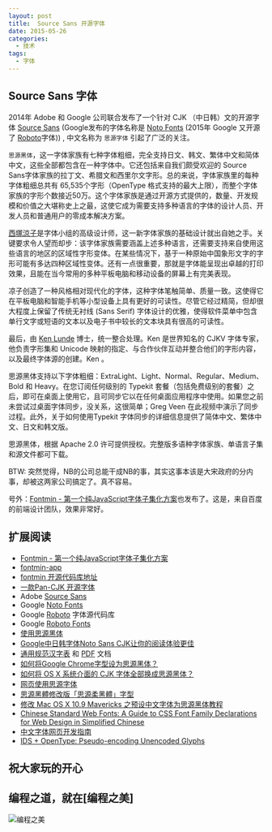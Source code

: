 ```yaml
---
layout: post
title:  Source Sans 开源字体
date: 2015-05-26
categories:
  - 技术
tags:
  - 字体
---
```

##  Source Sans 字体

2014年 Adobe 和 Google 公司联合发布了一个针对 CJK （中日韩）文的开源字体 [Source Sans](https://typekit.com/fonts/source-sans-pro) (Google发布的字体名称是 [Noto Fonts](https://www.google.com/get/noto/#/) (2015年 Google 又开源了 [Roboto](https://github.com/google/roboto)字体)) , 中文名称为 `思源字体` 引起了广泛的关注。

`思源黑体`，这一字体家族有七种字体粗细，完全支持日文、韩文、繁体中文和简体中文，这些全部都包含在一种字体中。它还包括来自我们颇受欢迎的 Source Sans字体家族的拉丁文、希腊文和西里尔文字形。总的来说，字体家族里的每种字体粗细总共有 65,535个字形（OpenType 格式支持的最大上限），而整个字体家族的字形个数接近50万。这个字体家族是通过开源方式提供的，数量、开发规模和价值之大堪称史上之最，这使它成为需要支持多种语言的字体的设计人员、开发人员和普通用户的零成本解决方案。

[西塚涼子](http://www.adobe.com/products/type/font-designers/ryoko-nishizuka.html)是字体小组的高级设计师，这一新字体家族的基础设计就出自她之手。关键要求令人望而却步：该字体家族需要涵盖上述多种语言，还需要支持来自使用这些语言的地区的区域性字形变体。在某些情况下，基于一种原始中国象形文字的字形可能有多达四种区域性变体。还有一点很重要，那就是字体能呈现出卓越的打印效果，且能在当今常用的多种平板电脑和移动设备的屏幕上有完美表现。

凉子创造了一种风格相对现代化的字体，这种字体笔触简单、质量一致。这使得它在平板电脑和智能手机等小型设备上具有更好的可读性。尽管它经过精简，但却很大程度上保留了传统无衬线 (Sans Serif) 字体设计的优雅，使得软件菜单中包含单行文字或短语的文本以及电子书中较长的文本块具有很高的可读性。

最后，由 [Ken Lunde](http://blogs.adobe.com/CCJKType/) 博士，统一整合处理。Ken 是世界知名的 CJKV 字体专家，他负责字形集和 Unicode 映射的指定、与合作伙伴互动并整合他们的字形内容，以及最终字体源的创建。Ken 。

思源黑体支持以下字体粗细：ExtraLight、Light、Normal、Regular、Medium、Bold 和 Heavy。在您订阅任何级别的 Typekit 套餐（包括免费级别的套餐）之后，即可在桌面上使用它，且可同步它以在任何桌面应用程序中使用。如果您之前未尝试过桌面字体同步，没关系，这很简单；Greg Veen  在此视频中演示了同步过程。此外，关于如何使用Typekit 字体同步的详细信息提供了简体中文、繁体中文、日文和韩文版。

思源黑体，根据 Apache 2.0 许可提供授权。完整版多语种字体家族、单语言子集和源文件都可下载。


BTW: 突然觉得，NB的公司总能干成NB的事，其实这事本该是大宋政府的分内事，却被这两家公司搞定了。真不容易。

号外：[Fontmin - 第一个纯JavaScript字体子集化方案](http://ecomfe.github.io/fontmin/#banner)也发布了。这是，来自百度的前端设计团队，效果非常好。


## 扩展阅读

* [Fontmin - 第一个纯JavaScript字体子集化方案](http://ecomfe.github.io/fontmin/#banner)
* [fontmin-app](https://github.com/ecomfe/fontmin-app/releases)
* [fontmin 开源代码库地址](https://github.com/ecomfe/fontmin)
* [一款Pan-CJK 开源字体](http://blog.typekit.com/alternate/source-han-sans-chs/)
* Adobe [Source Sans](https://typekit.com/fonts/source-sans-pro/)
* Google [Noto Fonts](https://www.google.com/get/noto/)
* Google [Roboto](https://github.com/google/roboto) 字体源代码库
* Google [Roboto Fonts](http://developer.android.com/design/style/typography.html)
* [使用思源黑体](http://www.iinterest.net/2015/01/29/%E4%BD%BF%E7%94%A8%E6%80%9D%E6%BA%90%E9%BB%91%E4%BD%93/)
* [Google中日韩字体Noto Sans CJK让你的阅读体验更佳](http://googlechinablog.blogspot.com/2014/07/googlenoto-sans-cjk.html)
* [通用规范汉字表](http://zh.wikipedia.org/wiki/%E9%80%9A%E7%94%A8%E8%A7%84%E8%8C%83%E6%B1%89%E5%AD%97%E8%A1%A8) 和 [PDF](http://vdisk.weibo.com/s/Dpgxfnvip-9u?from=page_100505_profile&wvr=6) 文档
* [如何将Google Chrome字型设为思源黑体？](http://www.chinaz.com/web/2014/0729/361593.shtml)
* [如何将 OS X 系统介面的 CJK 字体全部换成思源黑体？](http://www.zhihu.com/question/24534869)
* [网页使用思源字体](http://www.phodal.com/blog/use-source-han-sans-cn-in-css/)
* [思源黑體修改版「思源柔黑體」字型](http://jikasei.me/font/genjyuu/)
* [修改 Mac OS X 10.9 Mavericks 之预设中文字体为思源黑体教程](http://www.arefly.com/change-os-x-10-9-default-chinese-font-to-noto/)
* [Chinese Standard Web Fonts: A Guide to CSS Font Family Declarations for Web Design in Simplified Chinese](http://www.kendraschaefer.com/2012/06/chinese-standard-web-fonts-the-ultimate-guide-to-css-font-family-declarations-for-web-design-in-simplified-chinese/)
* [中文字体网页开发指南](http://www.ruanyifeng.com/blog/2014/07/chinese_fonts.html)
* [IDS + OpenType: Pseudo-encoding Unencoded Glyphs](http://blogs.adobe.com/CCJKType/2014/03/ids-opentype.html)


## 祝大家玩的开心

## 编程之道，就在[编程之美]

![编程之美](/img/weixin_qr.jpg)

